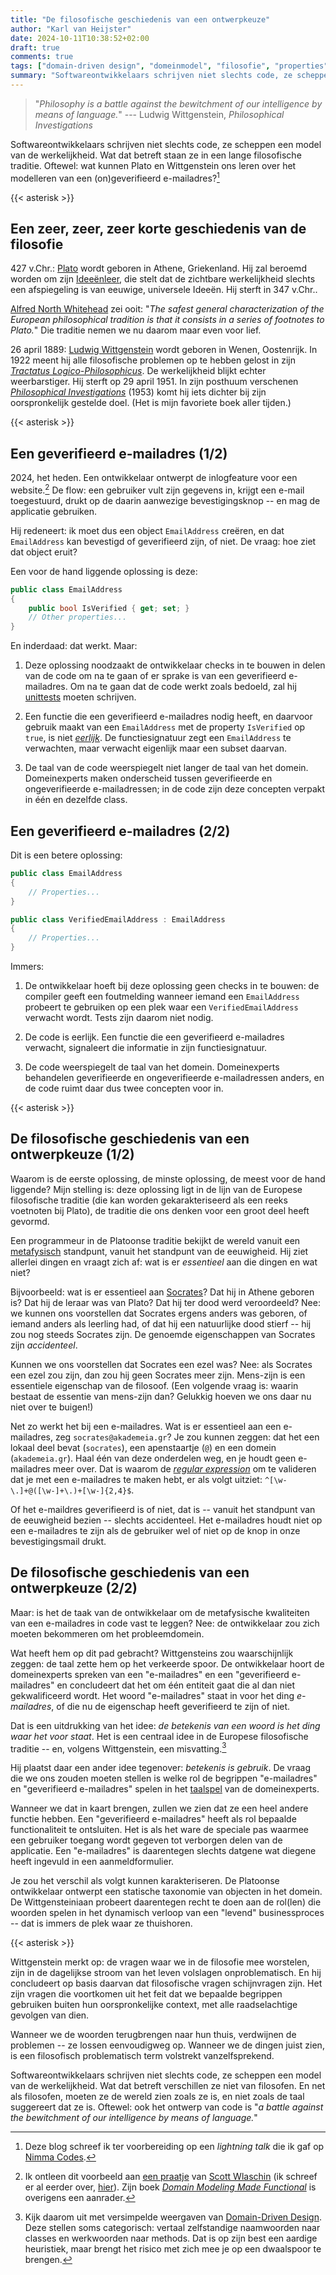 ```yaml
---
title: "De filosofische geschiedenis van een ontwerpkeuze"
author: "Karl van Heijster"
date: 2024-10-11T10:38:52+02:00
draft: true
comments: true
tags: ["domain-driven design", "domeinmodel", "filosofie", "properties"]
summary: "Softwareontwikkelaars schrijven niet slechts code, ze scheppen een model van de werkelijkheid. Wat dat betreft staan ze in een lange filosofische traditie. Oftewel: wat kunnen Plato en Wittgenstein ons leren over het modelleren van een (on)geverifieerd e-mailadres?"
---
```


> "*Philosophy is a battle against the bewitchment of our intelligence by means of language.*" --- Ludwig Wittgenstein, *Philosophical Investigations*


Softwareontwikkelaars schrijven niet slechts code, ze scheppen een model van de werkelijkheid. Wat dat betreft staan ze in een lange filosofische traditie. Oftewel: wat kunnen Plato en Wittgenstein ons leren over het modelleren van een (on)geverifieerd e-mailadres?[^1]


{{< asterisk >}}


## Een zeer, zeer, zeer korte geschiedenis van de filosofie


427 v.Chr.: [Plato](https://plato.stanford.edu/entries/plato/ "'Plato', Stanford Encyclopedia of Philosophy") wordt geboren in Athene, Griekenland. Hij zal beroemd worden om zijn [Ideeënleer](https://en.wikipedia.org/wiki/Theory_of_forms "'Theory of forms', Wikipedia"), die stelt dat de zichtbare werkelijkheid slechts een afspiegeling is van eeuwige, universele Ideeën. Hij sterft in 347 v.Chr..


[Alfred North Whitehead](https://plato.stanford.edu/entries/whitehead/ "'Alfred North Whitehead', Stanford Encyclopedia of Philosophy") zei ooit: "*The safest general characterization of the European philosophical tradition is that it consists in a series of footnotes to Plato.*" Die traditie nemen we nu daarom maar even voor lief.


26 april 1889: [Ludwig Wittgenstein](https://plato.stanford.edu/entries/wittgenstein/ "'Ludwig Wittgenstein', Stanford Encyclopedia of Philosophy") wordt geboren in Wenen, Oostenrijk. In 1922 meent hij alle filosofische problemen op te hebben gelost in zijn [*Tractatus Logico-Philosophicus*](https://en.wikipedia.org/wiki/Tractatus_Logico-Philosophicus "'Tractatus Logico-Philosophicus', Wikipedia"). De werkelijkheid blijkt echter weerbarstiger. Hij sterft op 29 april 1951. In zijn posthuum verschenen [*Philosophical Investigations*](https://en.wikipedia.org/wiki/Philosophical_Investigations "'Philosophical Investigations', Wikipedia") (1953) komt hij iets dichter bij zijn oorspronkelijk gestelde doel. (Het is mijn favoriete boek aller tijden.)


{{< asterisk >}}


## Een geverifieerd e-mailadres (1/2)


2024, het heden. Een ontwikkelaar ontwerpt de inlogfeature voor een website.[^2] De flow: een gebruiker vult zijn gegevens in, krijgt een e-mail toegestuurd, drukt op de daarin aanwezige bevestigingsknop -- en mag de applicatie gebruiken. 


Hij redeneert: ik moet dus een object `EmailAddress` creëren, en dat `EmailAddress` kan bevestigd of geverifieerd zijn, of niet. De vraag: hoe ziet dat object eruit? 


Een voor de hand liggende oplossing is deze:


```cs
public class EmailAddress 
{
    public bool IsVerified { get; set; }
    // Other properties...
}
```


En inderdaad: dat werkt. Maar: 

1. Deze oplossing noodzaakt de ontwikkelaar checks in te bouwen in delen van de code om na te gaan of er sprake is van een geverifieerd e-mailadres. Om na te gaan dat de code werkt zoals bedoeld, zal hij [unittests](/tags/unit-tests/ "Blogs met de tag 'unit tests'") moeten schrijven. 

2. Een functie die een geverifieerd e-mailadres nodig heeft, en daarvoor gebruik maakt van een `EmailAddress` met de property `IsVerified` op `true`, is niet [*eerlijk*](/blog/22/07/wat-zijn-eerlijke-functies/ "'Wat zijn eerlijke functies?'"). De functiesignatuur zegt een `EmailAddress` te verwachten, maar verwacht eigenlijk maar een subset daarvan. 

3. De taal van de code weerspiegelt niet langer de taal van het domein. Domeinexperts maken onderscheid tussen geverifieerde en ongeverifieerde e-mailadressen; in de code zijn deze concepten verpakt in één en dezelfde class.


## Een geverifieerd e-mailadres (2/2)


Dit is een betere oplossing:


```cs
public class EmailAddress 
{ 
    // Properties... 
}

public class VerifiedEmailAddress : EmailAddress 
{ 
    // Properties... 
}
```


Immers:


1. De ontwikkelaar hoeft bij deze oplossing geen checks in te bouwen: de compiler geeft een foutmelding wanneer iemand een `EmailAddress` probeert te gebruiken op een plek waar een `VerifiedEmailAddress` verwacht wordt. Tests zijn daarom niet nodig.

2. De code is eerlijk. Een functie die een geverifieerd e-mailadres verwacht, signaleert die informatie in zijn functiesignatuur.

3. De code weerspiegelt de taal van het domein. Domeinexperts behandelen geverifieerde en ongeverifieerde e-mailadressen anders, en de code ruimt daar dus twee concepten voor in.


{{< asterisk >}}


## De filosofische geschiedenis van een ontwerpkeuze (1/2)


Waarom is de eerste oplossing, de minste oplossing, de meest voor de hand liggende? Mijn stelling is: deze oplossing ligt in de lijn van de Europese filosofische traditie (die kan worden gekarakteriseerd als een reeks voetnoten bij Plato), de traditie die ons denken voor een groot deel heeft gevormd.


Een programmeur in de Platoonse traditie bekijkt de wereld vanuit een [metafysisch](https://plato.stanford.edu/entries/metaphysics/ "'Metaphysics', Stanford Encyclopedia of Philosophy") standpunt, vanuit het standpunt van de eeuwigheid. Hij ziet allerlei dingen en vraagt zich af: wat is er *essentieel* aan die dingen en wat niet?


Bijvoorbeeld: wat is er essentieel aan [Socrates](https://plato.stanford.edu/entries/socrates/ "'Socrates', Stanford Encyclopedia of Philosophy")? Dat hij in Athene geboren is? Dat hij de leraar was van Plato? Dat hij ter dood werd veroordeeld? Nee: we kunnen ons voorstellen dat Socrates ergens anders was geboren, of iemand anders als leerling had, of dat hij een natuurlijke dood stierf -- hij zou nog steeds Socrates zijn. De genoemde eigenschappen van Socrates zijn *accidenteel*.


Kunnen we ons voorstellen dat Socrates een ezel was? Nee: als Socrates een ezel zou zijn, dan zou hij geen Socrates meer zijn. Mens-zijn is een essentiele eigenschap van de filosoof. (Een volgende vraag is: waarin bestaat de essentie van mens-zijn dan? Gelukkig hoeven we ons daar nu niet over te buigen!)


Net zo werkt het bij een e-mailadres. Wat is er essentieel aan een e-mailadres, zeg `socrates@akademeia.gr`? Je zou kunnen zeggen: dat het een lokaal deel bevat (`socrates`), een apenstaartje (`@`) en een domein (`akademeia.gr`). Haal één van deze onderdelen weg, en je houdt geen e-mailadres meer over. Dat is waarom de [*regular expression*](https://en.wikipedia.org/wiki/Regular_expression "'Regular expression', Wikipedia") om te valideren dat je met een e-mailadres te maken hebt, er als volgt uitziet: `^[\w-\.]+@([\w-]+\.)+[\w-]{2,4}$`.


Of het e-maildres geverifieerd is of niet, dat is -- vanuit het standpunt van de eeuwigheid bezien -- slechts accidenteel. Het e-mailadres houdt niet op een e-mailadres te zijn als de gebruiker wel of niet op de knop in onze bevestigingsmail drukt. 


## De filosofische geschiedenis van een ontwerpkeuze (2/2)


Maar: is het de taak van de ontwikkelaar om de metafysische kwaliteiten van een e-mailadres in code vast te leggen? Nee: de ontwikkelaar zou zich moeten bekommeren om het probleemdomein.


Wat heeft hem op dit pad gebracht? Wittgensteins zou waarschijnlijk zeggen: de taal zette hem op het verkeerde spoor. De ontwikkelaar hoort de domeinexperts spreken van een "e-mailadres" en een "geverifieerd e-mailadres" en concludeert dat het om één entiteit gaat die al dan niet gekwalificeerd wordt. Het woord "e-mailadres" staat in voor het ding *e-mailadres*, of die nu de eigenschap heeft geverifieerd te zijn of niet.


Dat is een uitdrukking van het idee: *de betekenis van een woord is het ding waar het voor staat*. Het is een centraal idee in de Europese filosofische traditie -- en, volgens Wittgenstein, een misvatting.[^3]


Hij plaatst daar een ander idee tegenover: *betekenis is gebruik*. De vraag die we ons zouden moeten stellen is welke rol de begrippen "e-mailadres" en "geverifieerd e-mailadres" spelen in het [taalspel](https://en.wikipedia.org/wiki/Language_game_(philosophy) "'Language game (philosophy)', Wikipedia") van de domeinexperts.


Wanneer we dat in kaart brengen, zullen we zien dat ze een heel andere functie hebben. Een "geverifieerd e-mailadres" heeft als rol bepaalde functionaliteit te ontsluiten. Het is als het ware de speciale pas waarmee een gebruiker toegang wordt gegeven tot verborgen delen van de applicatie. Een "e-mailadres" is daarentegen slechts datgene wat diegene heeft ingevuld in een aanmeldformulier. 


Je zou het verschil als volgt kunnen karakteriseren. De Platoonse ontwikkelaar ontwerpt een statische taxonomie van objecten in het domein. De Wittgensteiniaan probeert daarentegen recht te doen aan de rol(len) die woorden spelen in het dynamisch verloop van een "levend" businessproces -- dat is immers de plek waar ze thuishoren.


{{< asterisk >}}


Wittgenstein merkt op: de vragen waar we in de filosofie mee worstelen, zijn in de dagelijkse stroom van het leven volslagen onproblematisch. En hij concludeert op basis daarvan dat filosofische vragen schijnvragen zijn. Het zijn vragen die voortkomen uit het feit dat we bepaalde begrippen gebruiken buiten hun oorspronkelijke context, met alle raadselachtige gevolgen van dien. 


Wanneer we de woorden terugbrengen naar hun thuis, verdwijnen de problemen -- ze lossen eenvoudigweg op. Wanneer we de dingen juist zien, is een filosofisch problematisch term volstrekt vanzelfsprekend.


Softwareontwikkelaars schrijven niet slechts code, ze scheppen een model van de werkelijkheid. Wat dat betreft verschillen ze niet van filosofen. En net als filosofen, moeten ze de wereld zien zoals ze is, en niet zoals de taal suggereert dat ze is. Oftewel: ook het ontwerp van code is "*a battle against the bewitchment of our intelligence by means of language.*" 


[^1]: Deze blog schreef ik ter voorbereiding op een *lightning talk* die ik gaf op [Nimma Codes](https://www.nimma.codes/).

[^2]: Ik ontleen dit voorbeeld aan [een praatje](https://www.youtube.com/watch?v=MlPQ0FsPxPY "'Domain Modeling Made Functional – Scott Wlaschin', YouTube") van [Scott Wlaschin](https://scottwlaschin.com/) (ik schreef er al eerder over, [hier](/blog/23/01/eerlijke-domeinmodellen/ "'Eerlijke domeinmodellen'")). Zijn boek [*Domain Modeling Made Functional*](https://pragprog.com/titles/swdddf/domain-modeling-made-functional/) is overigens een aanrader.

[^3]: Kijk daarom uit met versimpelde weergaven van [Domain-Driven Design](/tags/domain-driven-design/ "Blogs met de tag 'domain-driven design'"). Deze stellen soms categorisch: vertaal zelfstandige naamwoorden naar classes en werkwoorden naar methods. Dat is op zijn best een aardige heuristiek, maar brengt het risico met zich mee je op een dwaalspoor te brengen.

